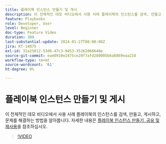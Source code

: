 ```yaml
---
title: 플레이북 인스턴스 만들기 및 게시
description: 이 전체적인 데모 비디오에서 사용 사례 플레이북의 인스턴스를 검색, 만들고, 게시하고, 문제를 해결하는 방법을 알아봅니다.
feature: Playbooks
role: Developer, User
level: Beginner
doc-type: Feature Video
duration: 389
last-substantial-update: 2024-01-27T00:00:00Z
jira: KT-14075
exl-id: 31a25812-53d6-47c3-9453-35262066648e
source-git-commit: eae0910e2475ce20f7afd289005b6a8869eaa210
workflow-type: tm+mt
source-wordcount: '61'
ht-degree: 0%

---
```


# 플레이북 인스턴스 만들기 및 게시

이 전체적인 데모 비디오에서 사용 사례 플레이북의 인스턴스를 검색, 만들고, 게시하고, 문제를 해결하는 방법을 알아봅니다. 자세한 내용은 [플레이북 인스턴스 만들기, 공유 및 재사용](https://experienceleague.adobe.com/docs/experience-platform/use-case-playbooks/playbooks/create-share-reuse.html)을 참조하십시오.

>[!VIDEO](https://video.tv.adobe.com/v/3427058/?learn=on)
